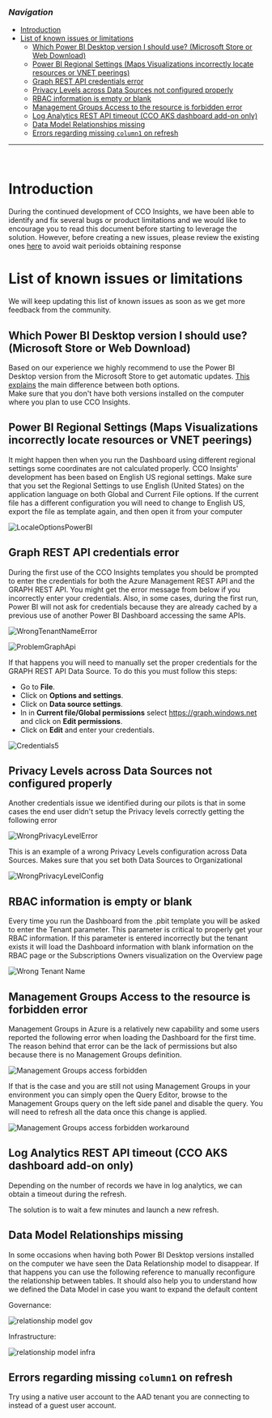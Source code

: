 ### _Navigation_

- [Introduction](#introduction)
- [List of known issues or limitations](#list-of-known-issues-or-limitations)
  - [Which Power BI Desktop version I should use? (Microsoft Store or Web Download)](#which-power-bi-desktop-version-i-should-use-microsoft-store-or-web-download)
  - [Power BI Regional Settings (Maps Visualizations incorrectly locate resources or VNET peerings)](#power-bi-regional-settings-maps-visualizations-incorrectly-locate-resources-or-vnet-peerings)
  - [Graph REST API credentials error](#graph-rest-api-credentials-error)
  - [Privacy Levels across Data Sources not configured properly](#privacy-levels-across-data-sources-not-configured-properly)
  - [RBAC information is empty or blank](#rbac-information-is-empty-or-blank)
  - [Management Groups Access to the resource is forbidden error](#management-groups-access-to-the-resource-is-forbidden-error)
  - [Log Analytics REST API timeout (CCO AKS dashboard add-on only)](#log-analytics-rest-api-timeout-cco-aks-dashboard-add-on-only)
  - [Data Model Relationships missing](#data-model-relationships-missing)
  - [Errors regarding missing `column1` on refresh](#errors-regarding-missing-column1-on-refresh)

---

<br>

# Introduction
During the continued development of CCO Insights, we have been able to identify and fix several bugs or product limitations and we would like to encourage you to read this document before starting to leverage the solution. However, before creating a new issues, please review the existing ones [here](https://github.com/Azure/CCOInsights/issues?q=is%3Aissue) to avoid wait perioids obtaining response


# List of known issues or limitations

We will keep updating this list of known issues as soon as we get more feedback from the community.

## Which Power BI Desktop version I should use? (Microsoft Store or Web Download)

Based on our experience we highly recommend to use the Power BI Desktop version from the Microsoft Store to get automatic updates. [This explains][PowerBIDesktop] the main difference between both options. <br>
Make sure that you don't have both versions installed on the computer where you plan to use CCO Insights.

## Power BI Regional Settings (Maps Visualizations incorrectly locate resources or VNET peerings)

It might happen then when you run the Dashboard using different regional settings some coordinates are not calculated properly. CCO Insights' development has been based on English US regional settings. Make sure that you set the Regional Settings to use English (United States) on the application language on both Global and Current File options. If the current file has a different configuration you will need to change to English US, export the file as template again, and then open it from your computer

![LocaleOptionsPowerBI][LocaleOptionsPowerBI]

## Graph REST API credentials error

During the first use of the CCO Insights templates you should be prompted to enter the credentials for both the Azure Management REST API and the GRAPH REST API. You might get the error message from below if you incorrectly enter your credentials. Also, in some cases, during the first run, Power BI will not ask for credentials because they are already cached by a previous use of another Power BI Dashboard accessing the same APIs.

![WrongTenantNameError][WrongTenantNameError]

![ProblemGraphApi][ProblemGraphApi]

If that happens you will need to manually set the proper credentials for the GRAPH REST API Data Source.
To do this you must follow this steps:

- Go to **File**.
- Click on **Options and settings**.
- Click on **Data source settings**.
- In in **Current file/Global permissions** select https://graph.windows.net and click on **Edit permissions**.
- Click on **Edit** and enter your credentials.

![Credentials5][Credentials5]

## Privacy Levels across Data Sources not configured properly

Another credentials issue we identified during our pilots is that in some cases the end user didn't setup the Privacy levels correctly getting the following error

![WrongPrivacyLevelError][WrongPrivacyLevelError]

This is an example of a wrong Privacy Levels configuration across Data Sources. Makes sure that you set both Data Sources to Organizational

![WrongPrivacyLevelConfig][WrongPrivacyLevelConfig]

## RBAC information is empty or blank

Every time you run the Dashboard from the .pbit template you will be asked to enter the Tenant parameter. This parameter is critical to properly get your RBAC information. If this parameter is entered incorrectly but the tenant exists it will load the Dashboard information with blank information on the RBAC page or the Subscriptions Owners visualization on the Overview page

![Wrong Tenant Name][WrongTenantName]

## Management Groups Access to the resource is forbidden error

Management Groups in Azure is a relatively new capability and some users reported the following error when loading the Dashboard for the first time. The reason behind that error can be the lack of permissions but also because there is no Management Groups definition.

![Management Groups access forbidden][ManagementGroupsAccessForbidden]

If that is the case and you are still not using Management Groups in your environment you can simply open the Query Editor, browse to the Management Groups query on the left side panel and disable the query. You will need to refresh all the data once this change is applied.

![Management Groups access forbidden workaround][ManagementGroupsAccessForbiddenWorkaround]

## Log Analytics REST API timeout (CCO AKS dashboard add-on only)

Depending on the number of records we have in log analytics, we can obtain a timeout during the refresh.

The solution is to wait a few minutes and launch a new refresh.

## Data Model Relationships missing

In some occasions when having both Power BI Desktop versions installed on the computer we have seen the Data Relationship model to disappear. If that happens you can use the following reference to manually reconfigure the relationship between tables. It should also help you to understand how we defined the Data Model in case you want to expand the default content

Governance:

![relationship model gov][RelationshipModelGov]

Infrastructure:

![relationship model infra][RelationshipModelInfra]


## Errors regarding missing `column1` on refresh

Try using a native user account to the AAD tenant you are connecting to instead of a guest user account.


<!-- Docs -->
[PowerBIDesktop]: <https://learn.microsoft.com/en-us/power-bi/fundamentals/desktop-get-the-desktop>

<!-- Images -->
[WrongTenantNameError]: <./media/WrongTenantNameError.png>
[ProblemGraphApi]: <./media/problem_graph_api.png>
[WrongTenantName]: <./media/RBACwrongTenantName.PNG>
[ManagementGroupsAccessForbidden]: <./media/MGForbiddenAccessError.png>
[ManagementGroupsAccessForbiddenWorkaround]: <./media/MGQueryDisabled.png>
[RelationshipModelGov]: <./media/RelationshipsModelGovernance.PNG>
[RelationshipModelInfra]: <./media/RelationshipsModelInfrastructure.PNG>
[WrongPrivacyLevelError]: <./media/WrongPrivacyLevelError.png>
[WrongPrivacyLevelConfig]: <./media/WrongPrivacyLevelConfig.png>
[Credentials5]: <./media/Credentials5.png>
[LocaleOptionsPowerBI]: <./media/locale_options_powerBI.PNG>

<!-- References -->
